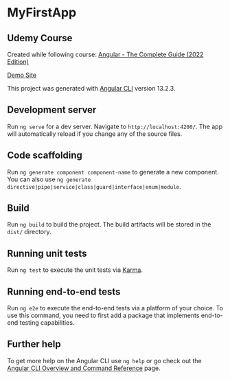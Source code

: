 # MyFirstApp

## Udemy Course

Created while following course: [Angular - The Complete Guide (2022 Edition)](https://www.udemy.com/share/101WgA3@JO36U_nm1DorQjb38bh6_ZPE9cJzFZGdfUIwVwsWAqlMJgNAewqPJgKYWdj_zXvn/)

[Demo Site](https://elte156-ng-basics.netlify.app/)

This project was generated with [Angular CLI](https://github.com/angular/angular-cli) version 13.2.3.

## Development server

Run `ng serve` for a dev server. Navigate to `http://localhost:4200/`. The app will automatically reload if you change any of the source files.

## Code scaffolding

Run `ng generate component component-name` to generate a new component. You can also use `ng generate directive|pipe|service|class|guard|interface|enum|module`.

## Build

Run `ng build` to build the project. The build artifacts will be stored in the `dist/` directory.

## Running unit tests

Run `ng test` to execute the unit tests via [Karma](https://karma-runner.github.io).

## Running end-to-end tests

Run `ng e2e` to execute the end-to-end tests via a platform of your choice. To use this command, you need to first add a package that implements end-to-end testing capabilities.

## Further help

To get more help on the Angular CLI use `ng help` or go check out the [Angular CLI Overview and Command Reference](https://angular.io/cli) page.
